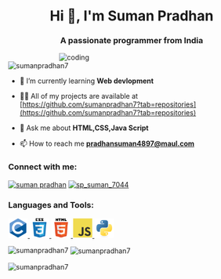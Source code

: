 
<!DOCTYPE html>
<html lang="en">
<head>
    <meta charset="UTF-8">
    <meta name="viewport" content="width=device-width, initial-scale=1.0">
</head>
<body>
    
<h1 align="center">Hi 👋, I'm Suman Pradhan</h1>
<h3 align="center">A passionate programmer from India</h3>
<img align="right" alt="coding" width="400" src="https://i.pinimg.com/originals/81/17/8b/81178b47a8598f0c81c4799f2cdd4057.gif">

<p align="left"> <img src="https://komarev.com/ghpvc/?username=sumanpradhan7&label=Profile%20views&color=0e75b6&style=flat" alt="sumanpradhan7" /> </p>

- 🌱 I’m currently learning **Web devlopment**

- 👨‍💻 All of my projects are available at [https://github.com/sumanpradhan7?tab=repositories](https://github.com/sumanpradhan7?tab=repositories)

- 💬 Ask me about **HTML,CSS,Java Script**

- 📫 How to reach me **pradhansuman4897@maul.com**

<h3 align="left">Connect with me:</h3>
<p align="left">
<a href="https://fb.com/suman pradhan" target="blank"><img align="center" src="https://raw.githubusercontent.com/rahuldkjain/github-profile-readme-generator/master/src/images/icons/Social/facebook.svg" alt="suman pradhan" height="30" width="40" /></a>
<a href="https://instagram.com/sp_suman_7044" target="blank"><img align="center" src="https://raw.githubusercontent.com/rahuldkjain/github-profile-readme-generator/master/src/images/icons/Social/instagram.svg" alt="sp_suman_7044" height="30" width="40" /></a>
</p>

<h3 align="left">Languages and Tools:</h3>
<p align="left"> <a href="https://www.cprogramming.com/" target="_blank" rel="noreferrer"> <img src="https://raw.githubusercontent.com/devicons/devicon/master/icons/c/c-original.svg" alt="c" width="40" height="40"/> </a> <a href="https://www.w3schools.com/css/" target="_blank" rel="noreferrer"> <img src="https://raw.githubusercontent.com/devicons/devicon/master/icons/css3/css3-original-wordmark.svg" alt="css3" width="40" height="40"/> </a> <a href="https://www.w3.org/html/" target="_blank" rel="noreferrer"> <img src="https://raw.githubusercontent.com/devicons/devicon/master/icons/html5/html5-original-wordmark.svg" alt="html5" width="40" height="40"/> </a> <a href="https://developer.mozilla.org/en-US/docs/Web/JavaScript" target="_blank" rel="noreferrer"> <img src="https://raw.githubusercontent.com/devicons/devicon/master/icons/javascript/javascript-original.svg" alt="javascript" width="40" height="40"/> </a> <a href="https://www.python.org" target="_blank" rel="noreferrer"> <img src="https://raw.githubusercontent.com/devicons/devicon/master/icons/python/python-original.svg" alt="python" width="40" height="40"/> </a> </p>

<p><img align="left" src="https://github-readme-stats.vercel.app/api/top-langs?username=sumanpradhan7&show_icons=true&locale=en&layout=compact" alt="sumanpradhan7" /></p>

<p>&nbsp;<img align="center" src="https://github-readme-stats.vercel.app/api?username=sumanpradhan7&show_icons=true&locale=en" alt="sumanpradhan7" /></p>

<p><img align="center" src="https://github-readme-streak-stats.herokuapp.com/?user=sumanpradhan7&" alt="sumanpradhan7" /></p>
</body>
</html>

<!--
**sumanpradhan7/sumanpradhan7** is a ✨ _special_ ✨ repository because its `README.md` (this file) appears on your GitHub profile.

Here are some ideas to get you started:

- 🔭 I’m currently working on ...
- 🌱 I’m currently learning ...
- 👯 I’m looking to collaborate on ...
- 🤔 I’m looking for help with ...
- 💬 Ask me about ...
- 📫 How to reach me: ...
- 😄 Pronouns: ...
- ⚡ Fun fact: ...
-->
